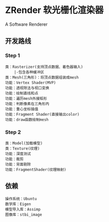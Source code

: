 # ZRender 软光栅化渲染器
A Software Renderer

## 开发路线
### Step 1
    类：Rasterizer(支持顶点数据、着色器输入)
        |-包含各种缓冲区
    类：Mesh(三角形)：将顶点数据组装成mesh 
    功能：Vertex Shader(MVP)
    功能：透视除法与视口变换
    功能：绘制直线和点
    功能：遍历mesh外接矩形
    功能：判断像素在三角形内
    功能：重心坐标插值
    功能：Fragment Shader(直接输出color)
    功能：draw函数绘制mesh

### Step 2
    类：Model(加载模型)
    类：Texture(纹理)
    功能：深度测试
    功能：裁剪
    功能：背面剔除
    功能：FragmentShader(纹理映射)

## 依赖
    操作系统：Ubuntu
    数学库：Eigen
    模型导入库：Assimp
    图像库：stbi_image



